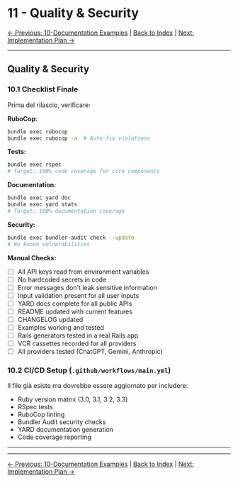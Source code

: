 # 11 - Quality & Security

[← Previous: 10-Documentation Examples](./10-documentation_examples.md) | [Back to Index](../../IMPLEMENTATION_PLAN.md) | [Next: Implementation Plan →](../../IMPLEMENTATION_PLAN.md)

---

## Quality & Security

### 10.1 Checklist Finale

Prima del rilascio, verificare:

**RuboCop:**
```bash
bundle exec rubocop
bundle exec rubocop -a  # Auto-fix violations
```

**Tests:**
```bash
bundle exec rspec
# Target: 100% code coverage for core components
```

**Documentation:**
```bash
bundle exec yard doc
bundle exec yard stats
# Target: 100% documentation coverage
```

**Security:**
```bash
bundle exec bundler-audit check --update
# No known vulnerabilities
```

**Manual Checks:**
- [ ] All API keys read from environment variables
- [ ] No hardcoded secrets in code
- [ ] Error messages don't leak sensitive information
- [ ] Input validation present for all user inputs
- [ ] YARD docs complete for all public APIs
- [ ] README updated with current features
- [ ] CHANGELOG updated
- [ ] Examples working and tested
- [ ] Rails generators tested in a real Rails app
- [ ] VCR cassettes recorded for all providers
- [ ] All providers tested (ChatGPT, Gemini, Anthropic)

### 10.2 CI/CD Setup (`.github/workflows/main.yml`)

Il file già esiste ma dovrebbe essere aggiornato per includere:
- Ruby version matrix (3.0, 3.1, 3.2, 3.3)
- RSpec tests
- RuboCop linting
- Bundler Audit security checks
- YARD documentation generation
- Code coverage reporting

---

---

[← Previous: 10-Documentation Examples](./10-documentation_examples.md) | [Back to Index](../../IMPLEMENTATION_PLAN.md) | [Next: Implementation Plan →](../../IMPLEMENTATION_PLAN.md)
